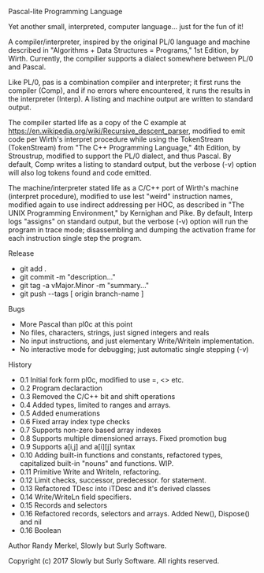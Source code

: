 Pascal-lite Programming Language

Yet another small, interpreted, computer language... just for the fun of it!

A compiler/interpreter, inspired by the original PL/0 language and machine
described in "Algorithms + Data Structures = Programs," 1st Edition, by Wirth.
Currently, the compilier supports a dialect somewhere between PL/0 and Pascal.

Like PL/0, pas is a combination compiler and interpreter; it first runs the
compiler (Comp), and if no errors where encountered, it runs the results in
the interpreter (Interp). A listing and machine output are written to
standard output.

The compiler started life as a copy of the C example at
https://en.wikipedia.org/wiki/Recursive_descent_parser, modified to emit code 
per Wirth's interpret procedure while using the TokenStream (TokenStream) from 
"The C++ Programming Language," 4th Edition, by Stroustrup, modified to
support the PL/0 dialect, and thus Pascal. By default, Comp writes a listing
to standard output, but the verbose (-v) option will also log tokens found and
code emitted.

The machine/interpreter stated life as a C/C++ port of Wirth's machine
(interpret procedure), modified to use lest "weird" instruction names,
modified again to use indirect addressing per HOC, as described in "The UNIX
Programming Environment," by Kernighan and Pike. By default, Interp logs
"assigns" on standard output, but the verbose (-v) option will run the program
in trace mode; disassembling and dumping the activation frame for each
instruction single step the program.

Release
 * git add .
 * git commit -m "description..."
 * git tag -a vMajor.Minor -m "summary..."
 * git push --tags [ origin branch-name ]

Bugs
 * More Pascal than pl0c at this point
 * No files, characters, strings, just signed integers and reals
 * No input instructions, and just elementary Write/Writeln implementation.
 * No interactive mode for debugging; just automatic single stepping (-v)

History
 * 0.1  Initial fork form pl0c, modified to use =, <> etc.
 * 0.2  Program declaraction
 * 0.3  Removed the C/C++ bit and shift operations
 * 0.4  Added types, limited to ranges and arrays.
 * 0.5  Added enumerations
 * 0.6  Fixed array index type checks
 * 0.7  Supports non-zero based array indexes
 * 0.8  Supports multiple dimensioned arrays. Fixed promotion bug
 * 0.9  Supports a[i,j] and a[i][j] syntax
 * 0.10 Adding built-in functions and constants, refactored types, capitalized built-in "nouns" and functions. WIP.
 * 0.11 Primitive Write and Writeln, refactoring.
 * 0.12 Limit checks, successor, predecessor. for statement.
 * 0.13 Refactored TDesc into iTDesc and it's derived classes
 * 0.14 Write/WriteLn field specifiers.
 * 0.15 Records and selectors
 * 0.16 Refactored records, selectors and arrays. Added New(), Dispose() and nil
 * 0.16 Boolean

Author
    Randy Merkel, Slowly but Surly Software.

Copyright
    (c) 2017 Slowly but Surly Software.
    All rights reserved.
